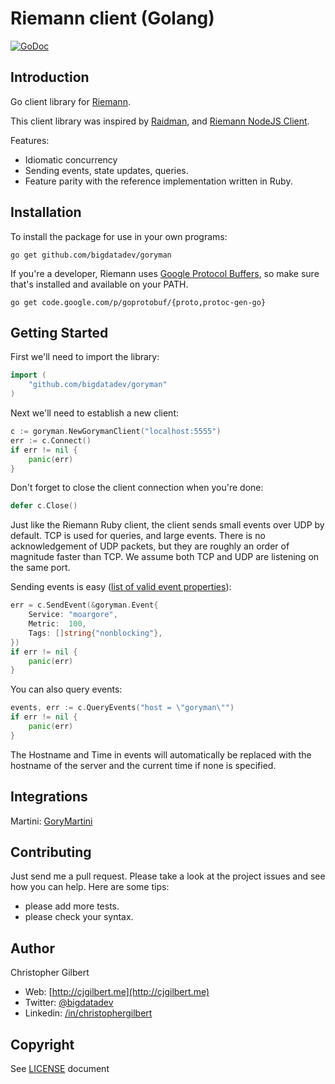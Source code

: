 # Riemann client (Golang)

[![GoDoc](https://godoc.org/github.com/bigdatadev/goryman?status.png)](http://godoc.org/github.com/bigdatadev/goryman)

## Introduction

Go client library for [Riemann](https://github.com/aphyr/riemann).

This client library was inspired by [Raidman](https://github.com/amir/raidman), and [Riemann NodeJS Client](https://github.com/perezd/riemann-nodejs-client).

Features:
* Idiomatic concurrency
* Sending events, state updates, queries.
* Feature parity with the reference implementation written in Ruby.

## Installation

To install the package for use in your own programs:

```
go get github.com/bigdatadev/goryman
```

If you're a developer, Riemann uses [Google Protocol Buffers](http://code.google.com/p/protobuf/), so make sure that's installed and available on your PATH.

```
go get code.google.com/p/goprotobuf/{proto,protoc-gen-go}
```

## Getting Started

First we'll need to import the library:

```go
import (
    "github.com/bigdatadev/goryman"
)
```

Next we'll need to establish a new client:

```go
c := goryman.NewGorymanClient("localhost:5555")
err := c.Connect()
if err != nil {
    panic(err)
}
```

Don't forget to close the client connection when you're done:

```go
defer c.Close()
```

Just like the Riemann Ruby client, the client sends small events over UDP by default. TCP is used for queries, and large events. There is no acknowledgement of UDP packets, but they are roughly an order of magnitude faster than TCP. We assume both TCP and UDP are listening on the same port.

Sending events is easy ([list of valid event properties](http://aphyr.github.com/riemann/concepts.html)):

```go
err = c.SendEvent(&goryman.Event{
    Service: "moargore",
    Metric:  100,
    Tags: []string{"nonblocking"},
})
if err != nil {
    panic(err)
}
```

You can also query events:

```go
events, err := c.QueryEvents("host = \"goryman\"")
if err != nil {
    panic(err)
}
```

The Hostname and Time in events will automatically be replaced with the hostname of the server and the current time if none is specified.

## Integrations

Martini: [GoryMartini](http://github.com/bigdatadev/gorymartini)

## Contributing

Just send me a pull request. Please take a look at the project issues and see how you can help. Here are some tips:
- please add more tests.
- please check your syntax.

## Author

Christopher Gilbert

* Web: [http://cjgilbert.me](http://cjgilbert.me)
* Twitter: [@bigdatadev](https://twitter.com/bigdatadev)
* Linkedin: [/in/christophergilbert](https://www.linkedin.com/in/christophergilbert)

## Copyright

See [LICENSE](LICENSE) document